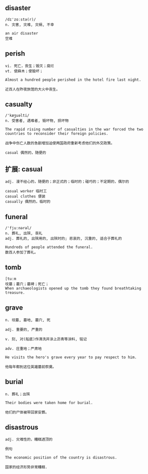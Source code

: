 ## disaster
```
/dɪ'zɑːstə(r)/
n. 灾害, 灾难, 灾祸, 不幸

an air disaster
空难
```

## perish
```
vi. 死亡，丧生；毁灭；腐烂
vt. 使麻木；使毁坏；

Almost a hundred people perished in the hotel fire last night.

近百人在昨夜旅馆的大火中丧生。
```

## casualty
```
/'kæʒuəlti/
n. 受害者, 遇难者, 毁坏物, 损坏物

The rapid rising number of casualties in the war forced the two countries to reconsider their foreign policies.

战争中伤亡人数的急剧增加迫使两国政府重新考虑他们的外交政策。

casual 偶然的，随便的
```
## 扩展: casual
```
adj. 漫不经心的，随便的；非正式的；临时的；碰巧的；不定期的，偶尔的

casual worker 临时工
casual clothes 便装
casually 偶然的，临时的
```

## funeral
```
/'fjuːnərəl/
n. 葬礼, 出殡, 丧礼
adj. 葬礼的, 出殡用的, 出殡时的; 悲哀的, 沉重的, 适合于葬礼的

Hundreds of people attended the funeral.
数百人参加了葬礼。
```

## tomb
```
[tuːm
坟墓；墓穴；墓碑；死亡；
When archaeologists opened up the tomb they found breathtaking treasure.
```

## grave
```
n. 坟墓, 墓地, 墓穴, 死

adj. 重要的, 严重的

v. 刻, 对(船底)作清洗并涂上沥青等涂料, 铭记

adv. 庄重地；严肃地

He visits the hero's grave every year to pay respect to him.

他每年都到这位英雄墓前祭奠。
```
## burial
```
n. 葬礼；出殡

Their bodies were taken home for burial.

他们的尸体被带回家安葬。
```
## disastrous
```
adj. 灾难性的，糟糕透顶的

例句

The economic position of the country is disastrous.

国家的经济形势非常糟糕.
```